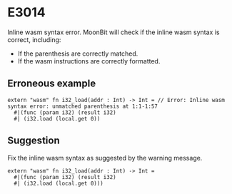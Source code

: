 # E3014

Inline wasm syntax error. MoonBit will check if the inline wasm syntax is correct, including:

- If the parenthesis are correctly matched.
- If the wasm instructions are correctly formatted.

## Erroneous example

```moonbit
extern "wasm" fn i32_load(addr : Int) -> Int = // Error: Inline wasm syntax error: unmatched parenthesis at 1:1-1:57
  #|(func (param i32) (result i32)
  #| (i32.load (local.get 0))
```

## Suggestion

Fix the inline wasm syntax as suggested by the warning message.

```moonbit
extern "wasm" fn i32_load(addr : Int) -> Int =
  #|(func (param i32) (result i32)
  #| (i32.load (local.get 0)))
```
